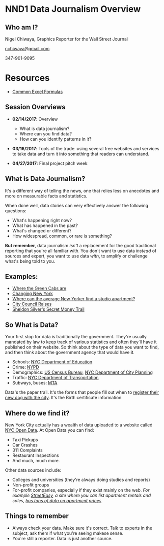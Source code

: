 # NND1 Data Journalism Overview

## Who am I?

Nigel Chiwaya, Graphics Reporter for the Wall Street Journal

nchiwaya@gmail.com

347-901-9095


# Resources

- [Common Excel Formulas](resources/CommonFormulasFunctions.pdf)


## Session Overviews
- **02/14/2017**:  Overview 
	- What is data journalism? 
	- Where can you find data?
	-  How can you identify patterns in it?
	
- **03/16/2017**: Tools of the trade: using several free websites and services to take data and turn it into something that readers can understand.

- **04/27/2017**: Final project pitch week

## What is Data Journalism?
It's a different way of telling the news, one that relies less on anecdotes and more on measurable facts and statistics.

When done well, data stories can very effectively answer the following questions:
- What's happening right now?
- What has happened in the past?
- What's changed or different?
- How widespread, common, or rare is something?

**But remember**, data journalism *isn't* a replacement for the good traditional reporting that you're all familiar with. You don't want to use data *instead* of sources and expert, you want to use data *with*, to amplify or challenge what's being told to you.

## Examples: 
- [Where the Green Cabs are](https://www.dnainfo.com/new-york/20150202/washington-heights/map-see-how-often-green-cabs-stop-your-neighborhood)
- [Changing New York](https://www.dnainfo.com/new-york/20160831/gowanus/map-gowanus-disappearing-latino-population) 
- [Where can the average New Yorker find a studio apartment?](https://www.dnainfo.com/new-york/20150416/inwood/map-where-can-average-new-yorker-afford-studio-apartment)
- [City Council Raises](https://www.dnainfo.com/new-york/20160210/jackson-heights/map-your-councilman-just-got-raise-see-how-much-more-they-make-than-you) 
- [Sheldon Silver's Secret Money Trail](https://www.dnainfo.com/new-york/20150122/lower-east-side/sheldon-silver-be-arrested-thursday-on-corruption-charges-report-says)

## So What is Data?
Your first stop for data is traditionally the government. They're usually mandated by law to keep track of various statistics and often they'll have it published on their website. So think about the type of data you want to find, and then think about the government agency that would have it.

- Schools: [NYC Department of Education](http://schools.nyc.gov/Accountability/data/default.htm)
- Crime: [NYPD](http://www.nyc.gov/html/nypd/html/crime_prevention/crime_statistics.shtml)
- Demographics: [US Census Bureau](https://factfinder.census.gov/faces/nav/jsf/pages/index.xhtml), [NYC Department of City Planning](http://gis.nyc.gov/census/)
- Traffic: [NYC Department of Transportation](http://www.nyc.gov/html/dot/html/about/datafeeds.shtml)
- Subways, buses: [MTA](http://web.mta.info/nyct/facts/ridership/index.htm)

Data's the paper trail. It's the forms that people fill out when to [register their new dog with the city](resources/vet-doglicense-form.pdf). It's the Birth certificate information

## Where do we find it?


New York City actually has a wealth of data uploaded to a website called [NYC Open Data](http://nycopendata.socrata.com). At Open Data you can find:

- Taxi Pickups
- Car Crashes
- 311 Complaints
- Restaurant Inspections
- And much, much more.


Other data sources include:
- Colleges and universities (they're always doing studies and reports)
- Non-profit groups
- For-profit companies, especially if they exist mainly on the web. *For example [StreetEasy](http://streeteasy.com/blog/download-data/), a site where you can list apartment rentals and sales, [has tons of data on apartment prices](http://streeteasy.com/blog/download-data/)*

## Things to remember
- Always check your data. Make sure it's correct. Talk to experts in the subject, ask them if what you're seeing makese sense.
- You're still a reporter. Data is just another source.

